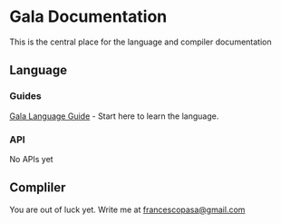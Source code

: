 # Gala Documentation

This is the central place for the language and compiler documentation

## Language

### Guides

[Gala Language Guide](/gala/docs/guides/gala-guide/) - Start here to learn the language.

### API

No APIs yet

## Compliler

You are out of luck yet. Write me at francescopasa@gmail.com